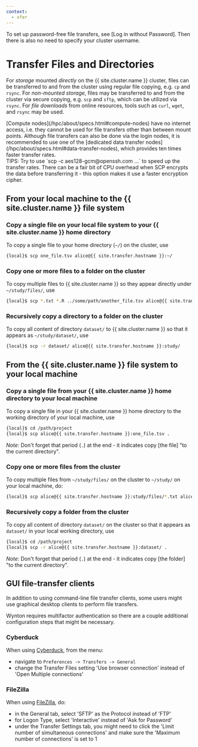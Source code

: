 ```yaml
---
context:
  - xfer
---
```


<div class="alert alert-info" role="alert" markdown="1">
To set up password-free file transfers, see [Log in without Password].  Then there is also no need to specify your cluster username.
</div>


# Transfer Files and Directories

For _storage_ mounted _directly_ on the {{ site.cluster.name }} cluster, files can be transferred to and from the cluster using regular file copying, e.g. `cp` and `rsync`.
For _non-mounted storage_, files may be transferred to and from the cluster via secure copying, e.g. `scp` and `sftp`, which can be utilized via `rsync`.
For _file downloads_ from online resources, tools such as `curl`, `wget`, and `rsync` may be used.

<div class="alert alert-warning" role="alert" markdown="1">
[Compute nodes](/hpc/about/specs.html#compute-nodes) have no internet access, i.e. they cannot be used for file transfers other than between mount points.  Although file transfers can also be done via the login nodes, it is recommended to use one of the [dedicated data transfer nodes](/hpc/about/specs.html#data-transfer-nodes), which provides ten times faster transfer rates.
</div>


<div class="alert alert-info" role="alert" markdown="1">
TIPS: Try to use `scp -c aes128-gcm@openssh.com ...` to speed up the transfer rates.  There can be a fair bit of CPU overhead when SCP encrypts the data before transferring it - this option makes it use a faster encryption cipher.
</div>



## <span class="glyphicon glyphicon-upload"></span> From your local machine to the {{ site.cluster.name }} file system

### Copy a single file on your local file system to your {{ site.cluster.name }} home directory

To copy a single file to your home directory (`~/`) on the cluster, use
```sh
{local}$ scp one_file.tsv alice@{{ site.transfer.hostname }}:~/
```


### Copy one or more files to a folder on the cluster

To copy multiple files to {{ site.cluster.name }} so they appear directly under `~/study/files/`, use
```sh
{local}$ scp *.txt *.R ../some/path/another_file.tsv alice@{{ site.transfer.hostname }}:study/files/
```

### Recursively copy a directory to a folder on the cluster

To copy all content of directory `dataset/` to {{ site.cluster.name }} so that it appears as `~/study/dataset/`, use
```sh
{local}$ scp -r dataset/ alice@{{ site.transfer.hostname }}:study/
```



## <span class="glyphicon glyphicon-download"></span> From the {{ site.cluster.name }} file system to your local machine

### Copy a single file from your {{ site.cluster.name }} home directory to your local machine

To copy a single file in your  {{ site.cluster.name }} home directory to the working directory of your local machine, use
```sh
{local}$ cd /path/project
{local}$ scp alice@{{ site.transfer.hostname }}:one_file.tsv .
```

_Note_: Don't forget that period (`.`) at the end - it indicates copy [the file] "to the current directory".


### Copy one or more files from the cluster

To copy multiple files from `~/study/files/` on the cluster to `~/study/` on your local machine, do:
```sh
{local}$ scp alice@{{ site.transfer.hostname }}:study/files/*.txt alice@{{ site.transfer.hostname }}:study/files/*.R ~/study/
```

### Recursively copy a folder from the cluster

To copy all content of directory `dataset/` on the cluster so that it appears as `dataset/` in your local working directory, use
```sh
{local}$ cd /path/project
{local}$ scp -r alice@{{ site.transfer.hostname }}:dataset/ .
```

_Note_: Don't forget that period (`.`) at the end - it indicates copy [the folder] "to the current directory".


## GUI file-transfer clients 

In addition to using command-line file transfer clients, some users might use graphical desktop clients to perform file transfers. 

<div class="alert alert-info" role="alert" markdown="1">
Wynton requires multifactor authentication so there are a couple additional configuration steps that might be necessary.
</div>


### Cyberduck 

When using [Cyberduck], from the menu:

- navigate to `Preferences -> Transfers -> General` 
- change the Transfer Files setting 'Use browser connection' instead of 'Open Multiple connections'


### FileZilla

When using [FileZilla], do:

- in the General tab, select 'SFTP' as the Protocol instead of 'FTP'
- for Logon Type, select 'Interactive' instead of 'Ask for Password'
- under the Transfer Settings tab, you might need to click the 'Limit number of simultaneous connections' and make sure the 'Maximum number of connections' is set to 1


[Cyberduck]: https://cyberduck.io/
[FileZilla]: https://filezilla-project.org/
[Log in without Password]: /hpc/howto/log-in-without-pwd.html
